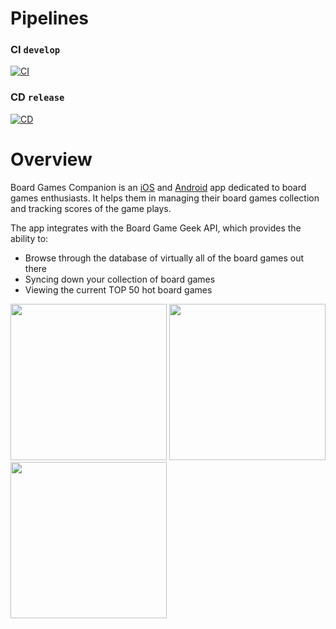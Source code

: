 # Pipelines

### CI `develop`
[![CI](https://progrunning.visualstudio.com/Board%20Games%20Companion/_apis/build/status/Board%20Games%20Companion?repoName=Progrunning%2FBoardGamesCompanion&branchName=develop)](https://progrunning.visualstudio.com/Board%20Games%20Companion/_build/latest?definitionId=19&repoName=Progrunning%2FBoardGamesCompanion&branchName=develop)

### CD  `release`
[![CD](https://progrunning.visualstudio.com/Board%20Games%20Companion/_apis/build/status/Board%20Games%20Companion?repoName=Progrunning%2FBoardGamesCompanion&branchName=release)](https://progrunning.visualstudio.com/Board%20Games%20Companion/_build/latest?definitionId=19&repoName=Progrunning%2FBoardGamesCompanion&branchName=release)

# Overview

Board Games Companion is an [iOS](https://apps.apple.com/us/app/board-games-companion/id1506458832?ls=1) and [Android](https://play.google.com/store/apps/details?id=com.progrunning.boardgamescompanion) app dedicated to board games enthusiasts. It helps them in managing their board games collection and tracking scores of the game plays.

The app integrates with the Board Game Geek API, which provides the ability to:

- Browse through the database of virtually all of the board games out there
- Syncing down your collection of board games
- Viewing the current TOP 50 hot board games

<p>
  <img src="https://progrunning.net/content/images/2020/05/BGC-Search-and-Hot-Games.jpg" width="250" />
  <img src="https://progrunning.net/content/images/2020/05/BGC-Board-Game-Details.jpg" width="250" /> 
  <img src="https://progrunning.net/content/images/2020/05/BGC-Collection.jpg" width="250" />
</p>
